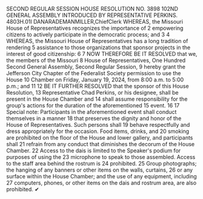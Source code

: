 SECOND REGULAR SESSION
HOUSE RESOLUTION NO. 3898
102ND GENERAL ASSEMBLY
INTRODUCED BY REPRESENTATIVE PERKINS.
4803H.01I DANARADEMANMILLER,ChiefClerk
WHEREAS, the Missouri House of Representatives recognizes the importance of
2 empowering citizens to actively participate in the democratic process; and
3
4 WHEREAS, the Missouri House of Representatives has a long tradition of rendering
5 assistance to those organizations that sponsor projects in the interest of good citizenship:
6
7 NOW THEREFORE BE IT RESOLVED that we, the members of the Missouri
8 House of Representatives, One Hundred Second General Assembly, Second Regular Session,
9 hereby grant the Jefferson City Chapter of the Federalist Society permission to use the House
10 Chamber on Friday, January 19, 2024, from 8:00 a.m. to 5:00 p.m.; and
11
12 BE IT FURTHER RESOLVED that the sponsor of this House Resolution,
13 Representative Chad Perkins, or his designee, shall be present in the House Chamber and
14 shall assume responsibility for the group's actions for the duration of the aforementioned
15 event.
16
17 Special note: Participants in the aforementioned event shall conduct themselves in a manner
18 that preserves the dignity and honor of the House of Representatives. Such persons shall
19 behave respectfully and dress appropriately for the occasion. Food items, drinks, and
20 smoking are prohibited on the floor of the House and lower gallery, and participants shall
21 refrain from any conduct that diminishes the decorum of the House Chamber.
22 Access to the dais is limited to the Speaker's podium for purposes of using the
23 microphone to speak to those assembled. Access to the staff area behind the rostrum is
24 prohibited.
25 Group photographs; the hanging of any banners or other items on the walls, curtains,
26 or any surface within the House Chamber; and the use of any equipment, including
27 computers, phones, or other items on the dais and rostrum area, are also prohibited.
✔
